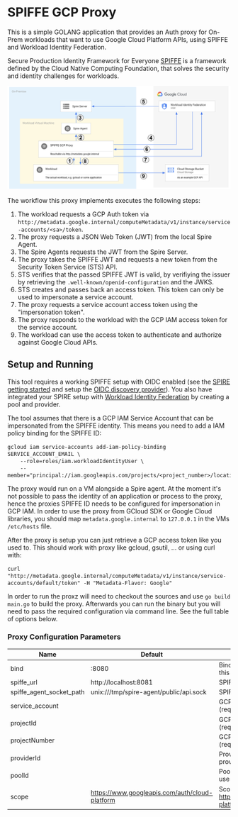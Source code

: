 # SPIFFE GCP Proxy

This is a simple GOLANG application that provides an Auth proxy for On-Prem workloads that want to use Google Cloud Platform APIs, using SPIFFE and Workload Identity Federation.

Secure Production Identity Framework for Everyone [SPIFFE](https://spiffe.io/) is a framework defined by the Cloud Native Computing Foundation, that solves the security and identity challenges for workloads. 

![](img/spiffe_gcp_proxy_overview.png)

The workflow this proxy implements executes the following steps:
1. The workload requests a GCP Auth token via `http://metadata.google.internal/computeMetadata/v1/instance/service-accounts/<sa>/token`.
1. The proxy requests a JSON Web Token (JWT) from the local Spire Agent.
1. The Spire Agents requests the JWT from the Spire Server.
1. The proxy takes the SPIFFE JWT and requests a new token from the Security Token Service (STS) API.
1. STS verifies that the passed SPIFFE JWT is valid, by verifiying the issuer by retrieving the `.well-known/openid-configuration` and the JWKS.
1. STS creates and passes back an access token. This token can only be used to impersonate a service account.
1. The proxy requests a service account access token using the "impersonation token".
1. The proxy responds to the workload with the GCP IAM access token for the service account.
1. The workload can use the access token to authenticate and authorize against Google Cloud APIs.

## Setup and Running
This tool requires a working SPIFFE setup with OIDC enabled (see the [SPIRE getting started](https://spiffe.io/docs/latest/try/) and setup the [OIDC discovery provider](https://github.com/spiffe/spire/tree/main/support/oidc-discovery-provider)). You also have integrated your SPIRE setup with [Workload Identity Federation](https://cloud.google.com/iam/docs/workload-identity-federation) by creating a pool and provider. 

The tool assumes that there is a GCP IAM Service Account that can be impersonated from the SPIFFE identity. This means you need to add a IAM policy binding for the SPIFFE ID:
```
gcloud iam service-accounts add-iam-policy-binding SERVICE_ACCOUNT_EMAIL \
    --role=roles/iam.workloadIdentityUser \
    --member="principal://iam.googleapis.com/projects/<project_number>/locations/global/workloadIdentityPools/<workload_pool_id>/subject/<SPIFFE_ID>"
```

The proxy would run on a VM alongside a Spire agent. At the moment it's not possible to pass the identity of an application or process to the proxy, hence the proxies SPIFFE ID needs to be configured for impersonation in GCP IAM. In order to use the proxy from GCloud SDK or Google Cloud libraries, you should map `metadata.google.internal` to `127.0.0.1` in the VMs `/etc/hosts` file.

After the proxy is setup you can just retrieve a GCP access token like you used to. This should work with proxy like gcloud, gsutil, ... or using curl with:
````
curl "http://metadata.google.internal/computeMetadata/v1/instance/service-accounts/default/token" -H "Metadata-Flavor: Google"
````

In order to run the proxz will need to checkout the sources and use `go build main.go` to build the proxy. Afterwards you can run the binary but you will need to pass the required configuration via command line. See the full table of options below.

### Proxy Configuration Parameters
| Name                     	| Default                                        	| Description                                                                    	|
|--------------------------	|------------------------------------------------	|--------------------------------------------------------------------------------	|
| bind                     	| :8080                                          	| Bind address, for a production scenario this would be :80                      	|
| spiffe_url               	| http://localhost:8081                          	| SPIFFE Server URL                                                              	|
| spiffe_agent_socket_path 	| unix:///tmp/spire-agent/public/api.sock        	| SPIFFE Agent Socket Path                                                       	|
| service_account          	|                                                	| GCP IAM Service Account to impersonate (required)                              	|
| projectId                	|                                                	| GCP Project ID of the project to use (required)                                	|
| projectNumber            	|                                                	| GCP Project Number of the project to use (required)                            	|
| providerId               	|                                                	| Provider ID of the Workload Identity provider to use (required)                	|
| poolId                   	|                                                	| Pool ID of the Workload Identity Pool to use (required)                        	|
| scope                    	| https://www.googleapis.com/auth/cloud-platform 	| Scope to request from GCP, e.g. https://www.googleapis.com/auth/cloud-platform 	|

